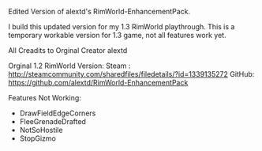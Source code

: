 Edited Version of alextd's RimWorld-EnhancementPack. 

I build this updated version for my 1.3 RimWorld playthrough.
This is a temporary workable version for 1.3 game, not all features work yet. 


All Creadits to Orginal Creator alextd

Orginal 1.2 RimWorld Version:
Steam : http://steamcommunity.com/sharedfiles/filedetails/?id=1339135272
GitHub: https://github.com/alextd/RimWorld-EnhancementPack







Features Not Working:
 - DrawFieldEdgeCorners
 - FleeGrenadeDrafted
 - NotSoHostile
 - StopGizmo
